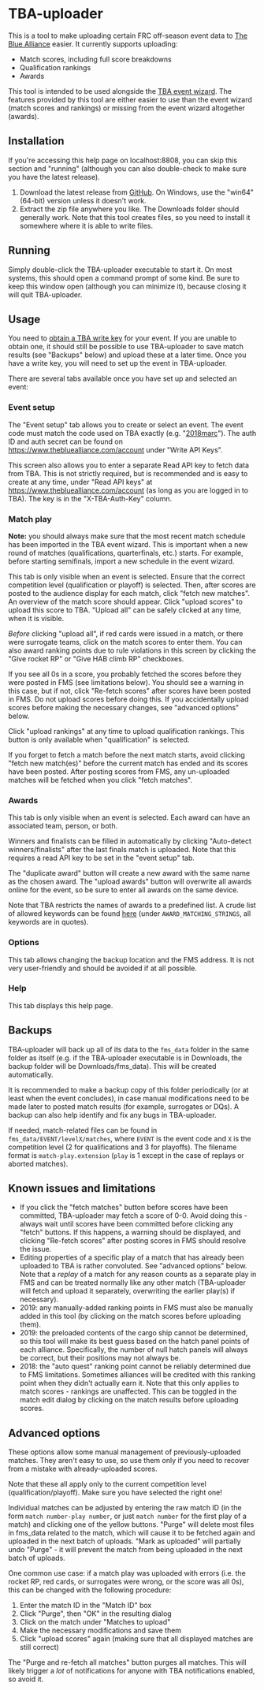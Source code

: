 # TBA-uploader

This is a tool to make uploading certain FRC off-season event data to [The Blue
Alliance](https://www.thebluealliance.com/) easier. It currently supports
uploading:

* Match scores, including full score breakdowns
* Qualification rankings
* Awards

This tool is intended to be used alongside the [TBA event
wizard](https://www.thebluealliance.com/eventwizard). The features provided by
this tool are either easier to use than the event wizard (match scores and
rankings) or missing from the event wizard altogether (awards).

## Installation

If you're accessing this help page on localhost:8808, you can skip this section
and "running" (although you can also double-check to make sure you have the
latest release).

1. Download the latest release from
   [GitHub](https://github.com/lethosor/TBA-uploader/releases). On Windows, use
   the "win64" (64-bit) version unless it doesn't work.
2. Extract the zip file anywhere you like. The Downloads folder should generally
   work. Note that this tool creates files, so you need to install it somewhere
   where it is able to write files.

## Running

Simply double-click the TBA-uploader executable to start it. On most systems,
this should open a command prompt of some kind. Be sure to keep this window open
(although you can minimize it), because closing it will quit TBA-uploader.

## Usage

You need to [obtain a TBA write
key](https://www.thebluealliance.com/request/apiwrite) for your event. If you
are unable to obtain one, it should still be possible to use TBA-uploader to
save match results (see "Backups" below) and upload these at a later time.
Once you have a write key, you will need to set up the event in TBA-uploader.

There are several tabs available once you have set up and selected an event:

### Event setup

The "Event setup" tab allows you to create or select an event. The event code
must match the code used on TBA exactly (e.g.
"[2018marc](https://www.thebluealliance.com/event/2018marc)"). The auth ID and
auth secret can be found on https://www.thebluealliance.com/account under "Write
API Keys".

This screen also allows you to enter a separate Read API key to fetch data from
TBA. This is not strictly required, but is recommended and is easy to create at
any time, under "Read API keys" at https://www.thebluealliance.com/account (as
long as you are logged in to TBA). The key is in the "X-TBA-Auth-Key" column.

### Match play

**Note:** you should always make sure that the most recent match schedule has
been imported in the TBA event wizard. This is important when a new round of
matches (qualifications, quarterfinals, etc.) starts. For example, before
starting semifinals, import a new schedule in the event wizard.

This tab is only visible when an event is selected. Ensure that the correct
competition level (qualification or playoff) is selected. Then, after scores are
posted to the audience display for each match, click "fetch new matches". An
overview of the match score should appear. Click "upload scores" to upload this
score to TBA. "Upload all" can be safely clicked at any time, when it is
visible.

*Before* clicking "upload all", if red cards were issued in a match, or there
were surrogate teams, click on the match scores to enter them. You can also
award ranking points due to rule violations in this screen by clicking the "Give
rocket RP" or "Give HAB climb RP" checkboxes.

If you see all 0s in a score, you probably fetched the scores before they were
posted in FMS (see limitations below). You should see a warning in this case,
but if not, click "Re-fetch scores" after scores have been posted in FMS. Do not
upload scores before doing this. If you accidentally upload scores before making
the necessary changes, see "advanced options" below.

Click "upload rankings" at any time to upload qualification rankings. This
button is only available when "qualification" is selected.

If you forget to fetch a match before the next match starts, avoid clicking
"fetch new match(es)" before the current match has ended and its scores have
been posted. After posting scores from FMS, any un-uploaded matches will be
fetched when you click "fetch matches".

### Awards

This tab is only visible when an event is selected. Each award can have an
associated team, person, or both.

Winners and finalists can be filled in automatically by clicking "Auto-detect
winners/finalists" after the last finals match is uploaded. Note that this
requires a read API key to be set in the "event setup" tab.

The "duplicate award" button will create a new award with the same name as the
chosen award. The "upload awards" button will overwrite all awards online for
the event, so be sure to enter all awards on the same device.

Note that TBA restricts the names of awards to a predefined list. A crude list
of allowed keywords can be found
[here](https://github.com/the-blue-alliance/the-blue-alliance/blob/master/helpers/award_helper.py)
(under `AWARD_MATCHING_STRINGS`, all keywords are in quotes).

### Options

This tab allows changing the backup location and the FMS address. It is not very
user-friendly and should be avoided if at all possible.

### Help

This tab displays this help page.

## Backups

TBA-uploader will back up all of its data to the `fms_data` folder in the same
folder as itself (e.g. if the TBA-uploader executable is in Downloads, the
backup folder will be Downloads/fms_data). This will be created automatically.

It is recommended to make a backup copy of this folder periodically (or at least
when the event concludes), in case manual modifications need to be made later to
posted match results (for example, surrogates or DQs). A backup can also help
identify and fix any bugs in TBA-uploader.

If needed, match-related files can be found in `fms_data/EVENT/levelX/matches`,
where `EVENT` is the event code and `X` is the competition level (2 for
qualifications and 3 for playoffs). The filename format is
``match-play.extension`` (``play`` is 1 except in the case of replays or aborted
matches).

## Known issues and limitations
* If you click the "fetch matches" button before scores have been committed,
  TBA-uploader may fetch a score of 0-0. Avoid doing this - always wait until
  scores have been committed before clicking any "fetch" buttons. If this
  happens, a warning should be displayed, and clicking "Re-fetch scores" after
  posting scores in FMS should resolve the issue.
* Editing properties of a specific play of a match that has already been
  uploaded to TBA is rather convoluted. See "advanced options" below. Note that
  a *replay* of a match for any reason counts as a separate play in FMS and can
  be treated normally like any other match (TBA-uploader will fetch and upload
  it separately, overwriting the earlier play(s) if necessary).
* 2019: any manually-added ranking points in FMS must also be manually added in
  this tool (by clicking on the match scores before uploading them).
* 2019: the preloaded contents of the cargo ship cannot be determined, so this
  tool will make its best guess based on the hatch panel points of each
  alliance. Specifically, the number of null hatch panels will always be
  correct, but their positions may not always be.
* 2018: the "auto quest" ranking point cannot be reliably determined due to FMS
  limitations. Sometimes alliances will be credited with this ranking point when
  they didn't actually earn it. Note that this only applies to match scores -
  rankings are unaffected. This can be toggled in the match edit dialog by
  clicking on the match results before uploading scores.

## Advanced options

These options allow some manual management of previously-uploaded matches. They
aren't easy to use, so use them only if you need to recover from a mistake with
already-uploaded scores.

Note that these all apply only to the current competition level
(qualification/playoff). Make sure you have selected the right one!

Individual matches can be adjusted by entering the raw match ID (in the form
``match number-play number``, or just ``match number`` for the first play of a
match) and clicking one of the yellow buttons. "Purge" will delete most files in
fms_data related to the match, which will cause it to be fetched again and
uploaded in the next batch of uploads. "Mark as uploaded" will partially undo
"Purge" - it will prevent the match from being uploaded in the next batch of
uploads.

One common use case: if a match play was uploaded with errors (i.e. the rocket
RP, red cards, or surrogates were wrong, or the score was all 0s), this can be
changed with the following procedure:

1. Enter the match ID in the "Match ID" box
2. Click "Purge", then "OK" in the resulting dialog
3. Click on the match under "Matches to upload"
4. Make the necessary modifications and save them
5. Click "upload scores" again (making sure that all displayed matches are still
   correct)

The "Purge and re-fetch all matches" button purges all matches. This will likely
trigger a *lot* of notifications for anyone with TBA notifications enabled, so
avoid it.
